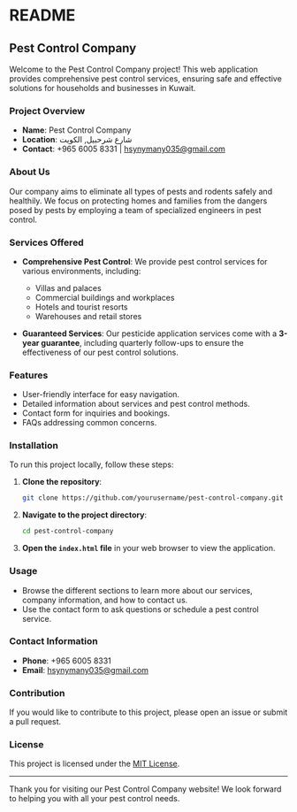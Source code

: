 # README

## Pest Control Company

Welcome to the Pest Control Company project! This web application provides comprehensive pest control services, ensuring safe and effective solutions for households and businesses in Kuwait.

### Project Overview

- **Name**: Pest Control Company
- **Location**: شارع شرحبيل, الكويت
- **Contact**: +965 6005 8331 | hsynymany035@gmail.com

### About Us

Our company aims to eliminate all types of pests and rodents safely and healthily. We focus on protecting homes and families from the dangers posed by pests by employing a team of specialized engineers in pest control.

### Services Offered

- **Comprehensive Pest Control**: We provide pest control services for various environments, including:
  - Villas and palaces
  - Commercial buildings and workplaces
  - Hotels and tourist resorts
  - Warehouses and retail stores

- **Guaranteed Services**: Our pesticide application services come with a **3-year guarantee**, including quarterly follow-ups to ensure the effectiveness of our pest control solutions.

### Features

- User-friendly interface for easy navigation.
- Detailed information about services and pest control methods.
- Contact form for inquiries and bookings.
- FAQs addressing common concerns.

### Installation

To run this project locally, follow these steps:

1. **Clone the repository**:
   ```bash
   git clone https://github.com/yourusername/pest-control-company.git
   ```

2. **Navigate to the project directory**:
   ```bash
   cd pest-control-company
   ```

3. **Open the `index.html` file** in your web browser to view the application.

### Usage

- Browse the different sections to learn more about our services, company information, and how to contact us.
- Use the contact form to ask questions or schedule a pest control service.

### Contact Information

- **Phone**: +965 6005 8331
- **Email**: hsynymany035@gmail.com

### Contribution

If you would like to contribute to this project, please open an issue or submit a pull request.

### License

This project is licensed under the [MIT License](LICENSE).

---

Thank you for visiting our Pest Control Company website! We look forward to helping you with all your pest control needs.
